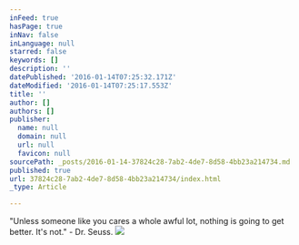 ```yaml
---
inFeed: true
hasPage: true
inNav: false
inLanguage: null
starred: false
keywords: []
description: ''
datePublished: '2016-01-14T07:25:32.171Z'
dateModified: '2016-01-14T07:25:17.553Z'
title: ''
author: []
authors: []
publisher:
  name: null
  domain: null
  url: null
  favicon: null
sourcePath: _posts/2016-01-14-37824c28-7ab2-4de7-8d58-4bb23a214734.md
published: true
url: 37824c28-7ab2-4de7-8d58-4bb23a214734/index.html
_type: Article

---
```

"Unless someone like you cares a whole awful lot, nothing is going to get better. It's not." - Dr. Seuss. ![](https://the-grid-user-content.s3-us-west-2.amazonaws.com/cffcb84a-1c29-4423-8fc7-86750d06f8f3.jpg)